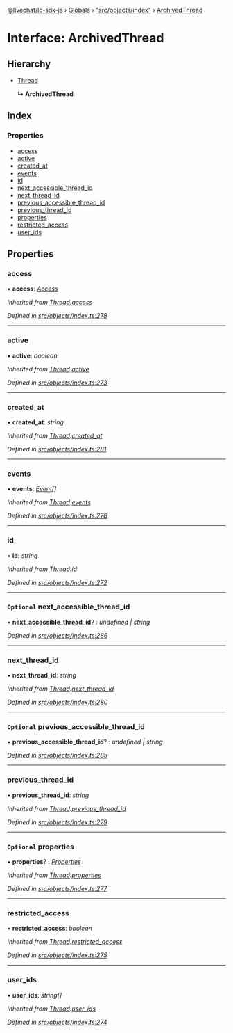 [@livechat/lc-sdk-js](../README.md) › [Globals](../globals.md) › ["src/objects/index"](../modules/_src_objects_index_.md) › [ArchivedThread](_src_objects_index_.archivedthread.md)

# Interface: ArchivedThread

## Hierarchy

* [Thread](_src_objects_index_.thread.md)

  ↳ **ArchivedThread**

## Index

### Properties

* [access](_src_objects_index_.archivedthread.md#access)
* [active](_src_objects_index_.archivedthread.md#active)
* [created_at](_src_objects_index_.archivedthread.md#created_at)
* [events](_src_objects_index_.archivedthread.md#events)
* [id](_src_objects_index_.archivedthread.md#id)
* [next_accessible_thread_id](_src_objects_index_.archivedthread.md#optional-next_accessible_thread_id)
* [next_thread_id](_src_objects_index_.archivedthread.md#next_thread_id)
* [previous_accessible_thread_id](_src_objects_index_.archivedthread.md#optional-previous_accessible_thread_id)
* [previous_thread_id](_src_objects_index_.archivedthread.md#previous_thread_id)
* [properties](_src_objects_index_.archivedthread.md#optional-properties)
* [restricted_access](_src_objects_index_.archivedthread.md#restricted_access)
* [user_ids](_src_objects_index_.archivedthread.md#user_ids)

## Properties

###  access

• **access**: *[Access](_src_objects_index_.access.md)*

*Inherited from [Thread](_src_objects_index_.thread.md).[access](_src_objects_index_.thread.md#access)*

*Defined in [src/objects/index.ts:278](https://github.com/livechat/lc-sdk-js/blob/04572ce/src/objects/index.ts#L278)*

___

###  active

• **active**: *boolean*

*Inherited from [Thread](_src_objects_index_.thread.md).[active](_src_objects_index_.thread.md#active)*

*Defined in [src/objects/index.ts:273](https://github.com/livechat/lc-sdk-js/blob/04572ce/src/objects/index.ts#L273)*

___

###  created_at

• **created_at**: *string*

*Inherited from [Thread](_src_objects_index_.thread.md).[created_at](_src_objects_index_.thread.md#created_at)*

*Defined in [src/objects/index.ts:281](https://github.com/livechat/lc-sdk-js/blob/04572ce/src/objects/index.ts#L281)*

___

###  events

• **events**: *[Event](../modules/_src_objects_index_.md#event)[]*

*Inherited from [Thread](_src_objects_index_.thread.md).[events](_src_objects_index_.thread.md#events)*

*Defined in [src/objects/index.ts:276](https://github.com/livechat/lc-sdk-js/blob/04572ce/src/objects/index.ts#L276)*

___

###  id

• **id**: *string*

*Inherited from [Thread](_src_objects_index_.thread.md).[id](_src_objects_index_.thread.md#id)*

*Defined in [src/objects/index.ts:272](https://github.com/livechat/lc-sdk-js/blob/04572ce/src/objects/index.ts#L272)*

___

### `Optional` next_accessible_thread_id

• **next_accessible_thread_id**? : *undefined | string*

*Defined in [src/objects/index.ts:286](https://github.com/livechat/lc-sdk-js/blob/04572ce/src/objects/index.ts#L286)*

___

###  next_thread_id

• **next_thread_id**: *string*

*Inherited from [Thread](_src_objects_index_.thread.md).[next_thread_id](_src_objects_index_.thread.md#next_thread_id)*

*Defined in [src/objects/index.ts:280](https://github.com/livechat/lc-sdk-js/blob/04572ce/src/objects/index.ts#L280)*

___

### `Optional` previous_accessible_thread_id

• **previous_accessible_thread_id**? : *undefined | string*

*Defined in [src/objects/index.ts:285](https://github.com/livechat/lc-sdk-js/blob/04572ce/src/objects/index.ts#L285)*

___

###  previous_thread_id

• **previous_thread_id**: *string*

*Inherited from [Thread](_src_objects_index_.thread.md).[previous_thread_id](_src_objects_index_.thread.md#previous_thread_id)*

*Defined in [src/objects/index.ts:279](https://github.com/livechat/lc-sdk-js/blob/04572ce/src/objects/index.ts#L279)*

___

### `Optional` properties

• **properties**? : *[Properties](_src_objects_index_.properties.md)*

*Inherited from [Thread](_src_objects_index_.thread.md).[properties](_src_objects_index_.thread.md#optional-properties)*

*Defined in [src/objects/index.ts:277](https://github.com/livechat/lc-sdk-js/blob/04572ce/src/objects/index.ts#L277)*

___

###  restricted_access

• **restricted_access**: *boolean*

*Inherited from [Thread](_src_objects_index_.thread.md).[restricted_access](_src_objects_index_.thread.md#restricted_access)*

*Defined in [src/objects/index.ts:275](https://github.com/livechat/lc-sdk-js/blob/04572ce/src/objects/index.ts#L275)*

___

###  user_ids

• **user_ids**: *string[]*

*Inherited from [Thread](_src_objects_index_.thread.md).[user_ids](_src_objects_index_.thread.md#user_ids)*

*Defined in [src/objects/index.ts:274](https://github.com/livechat/lc-sdk-js/blob/04572ce/src/objects/index.ts#L274)*
